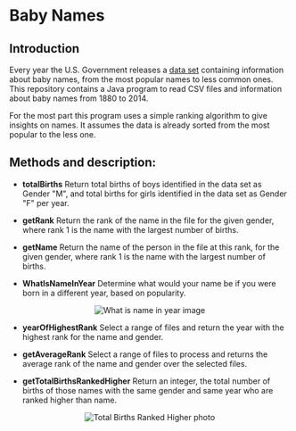 # Baby Names

## Introduction

Every year the U.S. Government releases a [data set](https://www.ssa.gov/oact/babynames/) containing information about baby names, from the most popular names to less common ones.
This repository contains a Java program to read CSV files and information about baby names from 1880 to 2014.

For the most part this program uses a simple ranking algorithm to give insights on names. It assumes the data is already sorted from the most popular to the less one.

## Methods and description:

* **totalBirths** Return total births of boys identified in the data set as Gender "M", and total births for girls identified in the data set as Gender "F" per year.

* **getRank** Return the rank of the name in the file for the given gender, where rank 1 is the name with the largest number of births.

* **getName** Return the name of the person in the file at this rank, for the given gender, where rank 1 is the name with the largest number of births.

* **WhatIsNameInYear** Determine what would your name be if you were born in a different year, based on popularity.

<div align="center"><img src="https://cdn.rawgit.com/bruno78/baby-names-data/8e857b2c/data/whats-name-in-year.png" alt="What is name in year image" /></div>

* **yearOfHighestRank** Select a range of files and return the year with the highest rank for the name and gender.

* **getAverageRank** Select a range of files to process and returns the average rank of the name and gender over the selected files.

* **getTotalBirthsRankedHigher** Return an integer, the total number of births of those names with the same gender and same year who are ranked higher than name.

<div align="center"><img src="https://cdn.rawgit.com/bruno78/baby-names-data/4335662f/data/total-births-ranked-higher.png" alt="Total Births Ranked Higher photo" /></div>
